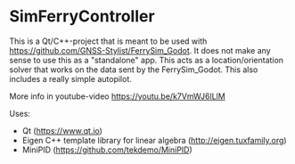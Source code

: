 # SimFerryController

This is a Qt/C++-project that is meant to be used with https://github.com/GNSS-Stylist/FerrySim_Godot. It does not make any sense to use this as a "standalone" app. This acts as a location/orientation solver that works on the data sent by the FerrySim_Godot. This also includes a really simple autopilot.

More info in youtube-video https://youtu.be/k7VmWJ6lLlM

Uses:
- Qt (https://www.qt.io)
- Eigen C++ template library for linear algebra (http://eigen.tuxfamily.org)
- MiniPID (https://github.com/tekdemo/MiniPID)
